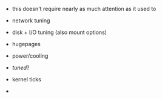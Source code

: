 - this doesn't require nearly as much attention as it used to

- network tuning
- disk + I/O tuning (also mount options)
- hugepages
- power/cooling
- *tuned*?
- kernel ticks
- 